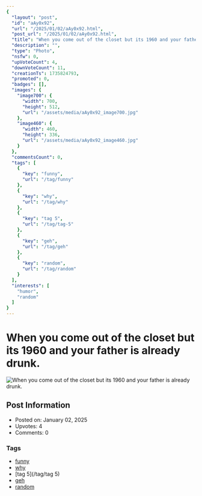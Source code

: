 ```yaml
---
{
  "layout": "post",
  "id": "aAy0x92",
  "url": "/2025/01/02/aAy0x92.html",
  "post_url": "/2025/01/02/aAy0x92.html",
  "title": "When you come out of the closet but its 1960 and your father is already drunk.",
  "description": "",
  "type": "Photo",
  "nsfw": 0,
  "upVoteCount": 4,
  "downVoteCount": 11,
  "creationTs": 1735824793,
  "promoted": 0,
  "badges": [],
  "images": {
    "image700": {
      "width": 700,
      "height": 512,
      "url": "/assets/media/aAy0x92_image700.jpg"
    },
    "image460": {
      "width": 460,
      "height": 336,
      "url": "/assets/media/aAy0x92_image460.jpg"
    }
  },
  "commentsCount": 0,
  "tags": [
    {
      "key": "funny",
      "url": "/tag/funny"
    },
    {
      "key": "why",
      "url": "/tag/why"
    },
    {
      "key": "tag 5",
      "url": "/tag/tag-5"
    },
    {
      "key": "geh",
      "url": "/tag/geh"
    },
    {
      "key": "random",
      "url": "/tag/random"
    }
  ],
  "interests": [
    "humor",
    "random"
  ]
}
---
```


# When you come out of the closet but its 1960 and your father is already drunk.

![When you come out of the closet but its 1960 and your father is already drunk.](/assets/media/aAy0x92_image700.jpg)

## Post Information

- Posted on: January 02, 2025
- Upvotes: 4
- Comments: 0

### Tags

- [funny](/tag/funny)
- [why](/tag/why)
- [tag 5](/tag/tag 5)
- [geh](/tag/geh)
- [random](/tag/random)
